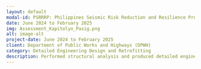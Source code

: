 ```yaml
---
layout: default
modal-id: PSRRRP: Philippines Seismic Risk Reduction and Resilience Project (Department of Public Works and Highways) (PH)
date: June 2024 to February 2025
img: Assessment_Kapitolyo_Pasig.png
alt: image-alt
project-date: June 2024 to February 2025
client: Department of Public Works and Highways (DPWH)
category: Detailed Engineering Design and Retrofitting
description: Performed structural analysis and produced detailed engineering design of Essential, Mid-rise Buildings such as Structural Retrofit Plans, Design and Detailing plans, As-Found & As Built Plans in accordance with NSCP, ACI, and AISC Standards. 
---
```

